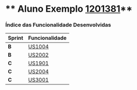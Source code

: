 ** Aluno Exemplo [1201381](./)** 
===============================


### Índice das Funcionalidade Desenvolvidas ###


| Sprint | Funcionalidade    |
|--------|-------------------|
| **B**  | [US1004](USDemo1) |
| **B**  | [US2002](USDemo1) |
| **C**  | [US1901](USDemo1) |
| **C**  | [US2004](USDemo1) |
| **C**  | [US3001](USDemo1) |
